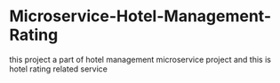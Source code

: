 # Microservice-Hotel-Management-Rating
this project a part of hotel management microservice project and this is hotel rating related service
